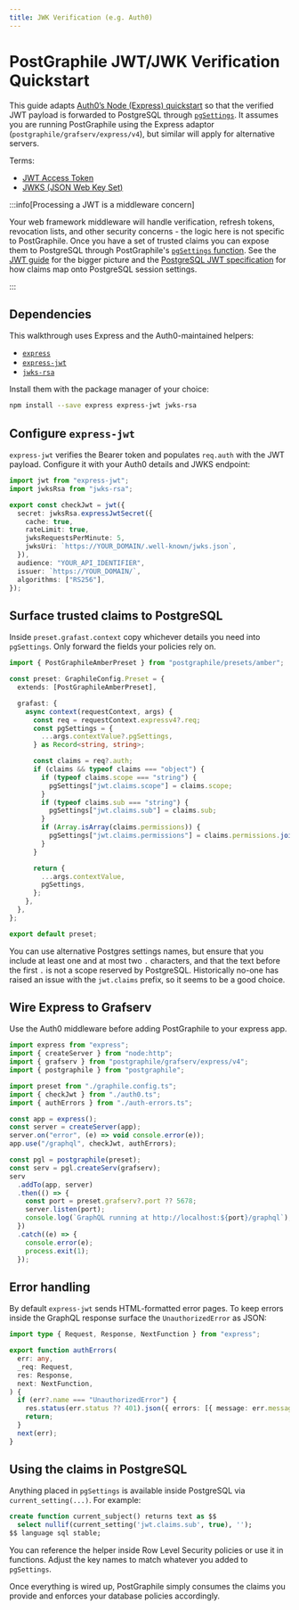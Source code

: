 ```yaml
---
title: JWK Verification (e.g. Auth0)
---
```


# PostGraphile JWT/JWK Verification Quickstart

This guide adapts [Auth0’s Node (Express)
quickstart](https://auth0.com/docs/quickstart/backend/nodejs/01-authorization)
so that the verified JWT payload is forwarded to PostgreSQL through
[`pgSettings`](./config#pgsettings). It assumes you are running PostGraphile
using the Express adaptor (`postgraphile/grafserv/express/v4`), but similar will
apply for alternative servers.

Terms:

- [JWT Access Token](https://auth0.com/docs/tokens/concepts/jwts)
- [JWKS (JSON Web Key Set)](https://auth0.com/docs/jwks)

:::info[Processing a JWT is a middleware concern]

Your web framework middleware will handle verification, refresh tokens,
revocation lists, and other security concerns - the logic here is not specific
to PostGraphile. Once you have a set of trusted claims you can expose them to
PostgreSQL through PostGraphile's [`pgSettings`
function](./config.mdx#pgsettings). See the [JWT guide](./jwt-guide.mdx) for the
bigger picture and the [PostgreSQL JWT specification](./jwt-specification.md) for
how claims map onto PostgreSQL session settings.

:::

## Dependencies

This walkthrough uses Express and the Auth0-maintained helpers:

- [`express`](https://www.npmjs.com/package/express)
- [`express-jwt`](https://github.com/auth0/express-jwt)
- [`jwks-rsa`](https://github.com/auth0/node-jwks-rsa)

Install them with the package manager of your choice:

```bash npm2yarn
npm install --save express express-jwt jwks-rsa
```

## Configure `express-jwt`

`express-jwt` verifies the Bearer token and populates `req.auth` with the JWT
payload. Configure it with your Auth0 details and JWKS endpoint:

```ts title="auth0.ts"
import jwt from "express-jwt";
import jwksRsa from "jwks-rsa";

export const checkJwt = jwt({
  secret: jwksRsa.expressJwtSecret({
    cache: true,
    rateLimit: true,
    jwksRequestsPerMinute: 5,
    jwksUri: `https://YOUR_DOMAIN/.well-known/jwks.json`,
  }),
  audience: "YOUR_API_IDENTIFIER",
  issuer: `https://YOUR_DOMAIN/`,
  algorithms: ["RS256"],
});
```

## Surface trusted claims to PostgreSQL

Inside `preset.grafast.context` copy whichever details you need into
`pgSettings`. Only forward the fields your policies rely on.

```ts title="graphile.config.ts"
import { PostGraphileAmberPreset } from "postgraphile/presets/amber";

const preset: GraphileConfig.Preset = {
  extends: [PostGraphileAmberPreset],

  grafast: {
    async context(requestContext, args) {
      const req = requestContext.expressv4?.req;
      const pgSettings = {
        ...args.contextValue?.pgSettings,
      } as Record<string, string>;

      const claims = req?.auth;
      if (claims && typeof claims === "object") {
        if (typeof claims.scope === "string") {
          pgSettings["jwt.claims.scope"] = claims.scope;
        }
        if (typeof claims.sub === "string") {
          pgSettings["jwt.claims.sub"] = claims.sub;
        }
        if (Array.isArray(claims.permissions)) {
          pgSettings["jwt.claims.permissions"] = claims.permissions.join(" ");
        }
      }

      return {
        ...args.contextValue,
        pgSettings,
      };
    },
  },
};

export default preset;
```

You can use alternative Postgres settings names, but ensure that you include at
least one and at most two `.` characters, and that the text before the first `.`
is not a scope reserved by PostgreSQL. Historically no-one has raised an issue
with the `jwt.claims` prefix, so it seems to be a good choice.

## Wire Express to Grafserv

Use the Auth0 middleware before adding PostGraphile to your express app.

```ts title="server.ts"
import express from "express";
import { createServer } from "node:http";
import { grafserv } from "postgraphile/grafserv/express/v4";
import { postgraphile } from "postgraphile";

import preset from "./graphile.config.ts";
import { checkJwt } from "./auth0.ts";
import { authErrors } from "./auth-errors.ts";

const app = express();
const server = createServer(app);
server.on("error", (e) => void console.error(e));
app.use("/graphql", checkJwt, authErrors);

const pgl = postgraphile(preset);
const serv = pgl.createServ(grafserv);
serv
  .addTo(app, server)
  .then(() => {
    const port = preset.grafserv?.port ?? 5678;
    server.listen(port);
    console.log(`GraphQL running at http://localhost:${port}/graphql`);
  })
  .catch((e) => {
    console.error(e);
    process.exit(1);
  });
```

## Error handling

By default `express-jwt` sends HTML-formatted error pages. To keep errors inside
the GraphQL response surface the `UnauthorizedError` as JSON:

```ts title="auth-errors.ts"
import type { Request, Response, NextFunction } from "express";

export function authErrors(
  err: any,
  _req: Request,
  res: Response,
  next: NextFunction,
) {
  if (err?.name === "UnauthorizedError") {
    res.status(err.status ?? 401).json({ errors: [{ message: err.message }] });
    return;
  }
  next(err);
}
```

## Using the claims in PostgreSQL

Anything placed in `pgSettings` is available inside PostgreSQL via
`current_setting(...)`. For example:

```sql
create function current_subject() returns text as $$
  select nullif(current_setting('jwt.claims.sub', true), '');
$$ language sql stable;
```

You can reference the helper inside Row Level Security policies or use it in
functions. Adjust the key names to match whatever you added to `pgSettings`.

Once everything is wired up, PostGraphile simply consumes the claims you provide
and enforces your database policies accordingly.
